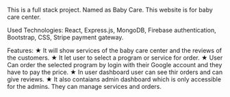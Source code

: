 This is a full stack project. Named as Baby Care.
This website is for baby care center.

Used Technologies: React, Express.js, MongoDB, Firebase authentication, Bootstrap, CSS, Stripe payment gateway.

Features:
★ It will show services of the baby care center and the reviews of the customers.
★ It let user to select a program or service for order.
★ User Can order the selected program by login with their Google account and they have to pay the price.
★ In user dashboard user can see thir orders and can give reviews.
★ It also contaians admin dashboard which is only accessible for the admins. They can manage services and orders.
